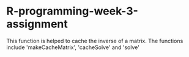 # R-programming-week-3-assignment
This function is helped to cache the inverse of a matrix.
The functions include 'makeCacheMatrix', 'cacheSolve' and 'solve'
